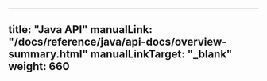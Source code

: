 <!-- mdformat global-off -->

---
title: "Java API"
manualLink: "/docs/reference/java/api-docs/overview-summary.html"
manualLinkTarget: "_blank"
weight: 660
---